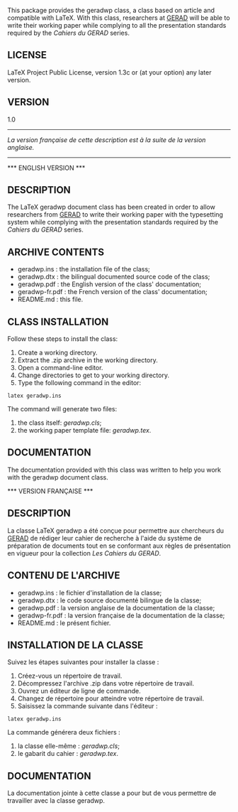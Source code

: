 This package provides the geradwp class, a class based on article
and compatible with LaTeX. With this class, researchers
at [GERAD](https://www.gerad.ca/fr) will be able to write their working paper
while complying to all the presentation standards required by the
_Cahiers du GERAD_ series.

## LICENSE

LaTeX Project Public License, version 1.3c or (at your option) any
later version.

## VERSION

1.0

******************************************************************
_La version française de cette description est à la suite de la
version anglaise._
******************************************************************

*** ENGLISH VERSION ***

## DESCRIPTION

The LaTeX geradwp document class has been created in order to
allow researchers from [GERAD](https://www.gerad.ca/fr) to write their working
paper with the typesetting system while complying with the
presentation standards required by the _Cahiers du GERAD_ series.

## ARCHIVE CONTENTS

- geradwp.ins : the installation file of the
  class;
- geradwp.dtx : the bilingual documented source code of the class;
- geradwp.pdf : the English version of the class' documentation;
- geradwp-fr.pdf : the French version of the class' documentation;
- README.md : this file.

## CLASS INSTALLATION

Follow these steps to install the class:
1. Create a working directory.
2. Extract the .zip archive in the working directory.
3. Open a command-line editor.
4. Change directories to get to your working directory.
5. Type the following command in the editor:

```
latex geradwp.ins
```
		
The command will generate two files:

1. the class itself: *geradwp.cls*;	
2. the working paper template file: *geradwp.tex*.
	
## DOCUMENTATION

The documentation provided with this class was written to help you
work with the geradwp document class.

*** VERSION FRANÇAISE ***

## DESCRIPTION

La classe LaTeX geradwp a été conçue pour permettre aux chercheurs
du [GERAD](https://www.gerad.ca/fr) de rédiger leur cahier de recherche à l'aide du système
de préparation de documents tout en se conformant aux règles de
présentation en vigueur pour la collection _Les Cahiers du GERAD_.
## CONTENU DE L'ARCHIVE

- geradwp.ins : le fichier d'installation de la classe;
- geradwp.dtx : le code source documenté bilingue de la classe;
- geradwp.pdf : la version anglaise de la documentation de la classe;
- geradwp-fr.pdf : la version française de la documentation de la classe;
- README.md : le présent fichier.

## INSTALLATION DE LA CLASSE

Suivez les étapes suivantes pour installer la classe :
1. Créez-vous un répertoire de travail.
2. Décompressez l'archive .zip dans votre répertoire de travail.
3. Ouvrez un éditeur de ligne de commande.
4. Changez de répertoire pour atteindre votre répertoire de travail.
5. Saisissez la commande suivante dans l'éditeur :

```
latex geradwp.ins
```
	
La commande générera deux fichiers :

1. la classe elle-même : *geradwp.cls*;
2. le gabarit du cahier : *geradwp.tex*.
	
## DOCUMENTATION

La documentation jointe à cette classe a pour but de vous permettre
de travailler avec la classe geradwp.